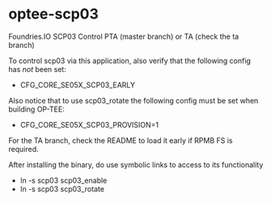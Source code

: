 # optee-scp03

Foundries.IO SCP03 Control PTA (master branch) or TA (check the ta branch)

To control scp03 via this application, also verify that the following
config has *not* been set:
* CFG_CORE_SE05X_SCP03_EARLY

Also notice that to use scp03_rotate the following config must be set
when building OP-TEE:
 * CFG_CORE_SE05X_SCP03_PROVISION=1

For the TA branch, check the README to load it early if RPMB FS is required.

After installing the binary, do use symbolic links to access to its functionality
* ln -s scp03 scp03_enable
* ln -s scp03 scp03_rotate

